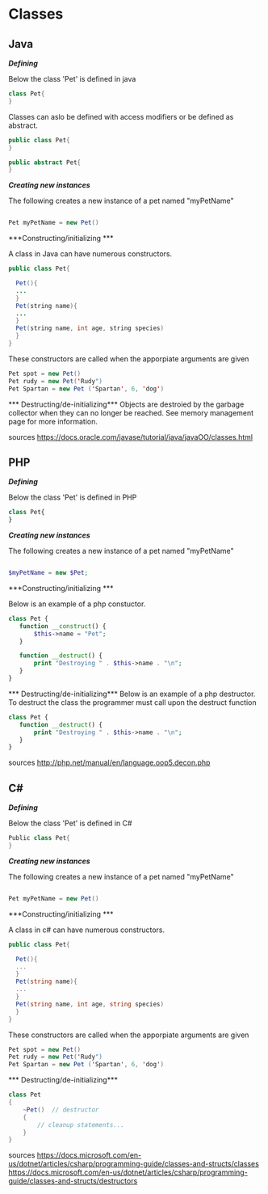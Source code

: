 # Classes

## Java 
***Defining***

Below the class 'Pet' is defined in java

```java
class Pet{
}
```

Classes can aslo be defined with access modifiers or be defined as abstract. 

```Java
public class Pet{
}

public abstract Pet{
}
```
***Creating new instances***

The following creates a new instance of a pet named "myPetName" 
```java

Pet myPetName = new Pet()
```
***Constructing/initializing ***

A class in Java can have numerous constructors. 
```java
public class Pet{

  Pet(){
  ...
  }
  Pet(string name){
  ...
  }
  Pet(string name, int age, string species)
  }
}
```

These constructors are called when the apporpiate arguments are given
```java
Pet spot = new Pet()
Pet rudy = new Pet('Rudy")
Pet Spartan = new Pet ('Spartan', 6, 'dog')
```

*** Destructing/de-initializing*** 
Objects are destroied by the garbage collector when they can no longer be reached. See memory management page for more information. 


sources https://docs.oracle.com/javase/tutorial/java/javaOO/classes.html


## PHP  
***Defining***

Below the class 'Pet' is defined in PHP

```PHP
class Pet{
}
```

***Creating new instances***

The following creates a new instance of a pet named "myPetName" 
```PHP

$myPetName = new $Pet;
```
***Constructing/initializing ***

Below is an example of a php constuctor. 
```PHP
class Pet {
   function __construct() {
       $this->name = "Pet";
   }

   function __destruct() {
       print "Destroying " . $this->name . "\n";
   }
}
```

*** Destructing/de-initializing*** 
Below is an example of a php destructor. To destruct the class the programmer must call upon the destruct function  

```PHP
class Pet {
   function __destruct() {
       print "Destroying " . $this->name . "\n";
   }
}
```

sources http://php.net/manual/en/language.oop5.decon.php


## C# 
***Defining***

Below the class 'Pet' is defined in C#

```C#
Public class Pet{
}
```

***Creating new instances***

The following creates a new instance of a pet named "myPetName" 
```C#

Pet myPetName = new Pet()
```
***Constructing/initializing ***

A class in c# can have numerous constructors. 
```C#
public class Pet{

  Pet(){
  ...
  }
  Pet(string name){
  ...
  }
  Pet(string name, int age, string species)
  }
}
```

These constructors are called when the apporpiate arguments are given
```c#
Pet spot = new Pet()
Pet rudy = new Pet('Rudy")
Pet Spartan = new Pet ('Spartan', 6, 'dog')
```

*** Destructing/de-initializing*** 
```C#
class Pet
{
    ~Pet()  // destructor
    {
        // cleanup statements...
    }
}
```

sources https://docs.microsoft.com/en-us/dotnet/articles/csharp/programming-guide/classes-and-structs/classes
https://docs.microsoft.com/en-us/dotnet/articles/csharp/programming-guide/classes-and-structs/destructors
